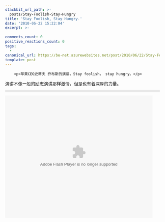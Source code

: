 ```yaml
---
stackbit_url_path: >-
  posts/Stay-Foolish-Stay-Hungry
title: 'Stay Foolish, Stay Hungry.'
date: '2010-06-22 15:22:04'
excerpt: >-
  
comments_count: 0
positive_reactions_count: 0
tags: 
  - 
canonical_url: https://be-net.azurewebsites.net/post/2010/06/22/Stay-Foolish-Stay-Hungry
template: post
---
```


        <p>苹果CEO史蒂夫 乔布斯的演讲，Stay foolish， stay hungry。</p>
<p>演讲不像一般的励志演讲那样激情，但是也有着深厚的力量。</p>
<hr>
<p><embed mediatype="3" type="application/x-shockwave-flash" pluginspage="http://www.macromedia.com/go/getflashplayer" src="http://www.tudou.com/l/GgxY5Gikz_I" autostart="true" loop="true" menu="true" width="480" height="400" play="true">&nbsp;</p>
      